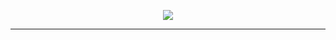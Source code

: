 <p align="center">
    <img src="https://metroui.org.ua/images/Metro-UI-CSS-4---logo-for-fb---React.png"
</p>
<hr>